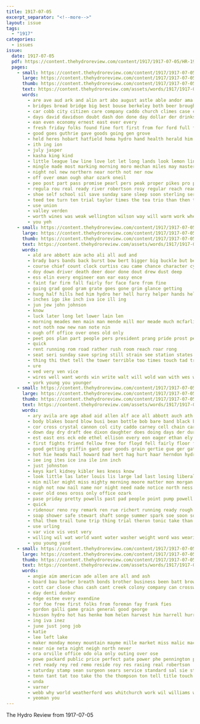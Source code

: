 ```yaml
---
title: 1917-07-05
excerpt_separator: "<!--more-->"
layout: issue
tags:
  - "1917"
categories:
  - issues
issue:
  date: 1917-07-05
  pdf: https://content.thehydroreview.com/content/1917/1917-07-05/HR-1917-07-05.pdf
  pages:
    - small: https://content.thehydroreview.com/content/1917/1917-07-05/small/HR-1917-07-05-01.jpg
      large: https://content.thehydroreview.com/content/1917/1917-07-05/large/HR-1917-07-05-01.jpg
      thumb: https://content.thehydroreview.com/content/1917/1917-07-05/thumbnails/HR-1917-07-05-01.jpg
      text: https://content.thehydroreview.com/assets/words/1917/1917-07-05/HR-1917-07-05-01.txt
      words:
        - are ave aud ark and alin art abo august astle able andor ama ali aid alf ald adams
        - bridges bread bridge big best bouse berkeley both beer brought buyer been band but brief bridgeport
        - car cobb city citizen care company caddo church climes case cap county comp cash cheeks chau con clear chas cool cost
        - days david davidson doubt dash don done day dollar der drinks daya ding
        - ean even economy ernest east ever every
        - fresh friday folks found fine fort first from for ford full fever fly
        - good goes guthrie gave goods going gen grove
        - held heres hobart hatfield homa hydro hand health herald him heads hern has heard had heal hon
        - ith ing ion
        - july jasper
        - kasha king kind
        - little league low line love lot let long lands look lemon ling lah large
        - mingle made most marking morning moro mechan miles may master man meal mers market mee many milano much money men more model mention
        - night nol new northern near north not ner now
        - off over oman ough ohar ozark oneil
        - peo post part pass promise pearl pers peak proper pikes pro place phe pees parks porch pleasant powell
        - regula rou real ready river robertson rosy regular reach reader road route
        - shoe self school sil save sunday sane sleep soon sterling sermon single screen subject sora soine sell see song sessions service season sale store sedan stand sales schoo south
        - teed tee turn ten trial taylor times the tea trio than then tennessee thing towns thralls texas trail town
        - use union
        - valley verden
        - worth wines was weak wellington wilson way will warm work wheat won weather wat well with west
        - you yeh
    - small: https://content.thehydroreview.com/content/1917/1917-07-05/small/HR-1917-07-05-02.jpg
      large: https://content.thehydroreview.com/content/1917/1917-07-05/large/HR-1917-07-05-02.jpg
      thumb: https://content.thehydroreview.com/content/1917/1917-07-05/thumbnails/HR-1917-07-05-02.jpg
      text: https://content.thehydroreview.com/assets/words/1917/1917-07-05/HR-1917-07-05-02.txt
      words:
        - ald are abbott aim acho ali all aud and
        - brady bars bands back burst bow bert bigger big buckle but begin ber been boy both bice blood bridge
        - course chief count clock curtiss cau came chance character cyrus camp company colonel come city center can
        - doy down driver death deer door done dout drew dust deep
        - ess elin every engineer ean ear easy ence
        - faint far firm fall fairly for face fare from fine
        - going grad good gram grate goes gone grim glance getting
        - hung half hills hed him hydro her hell hurry helper hands helen hold hearing had hour how horn hud horse holiday held hare
        - inches igo ike inch iva ice ill ing
        - jun jew john johnson
        - know
        - luck later long let lower lain len
        - morning meades men main man mende mill mor meade much mcfarlin mean money mee more marriage must meas made matter mobile martie
        - not noth now new nan note nin
        - ough off office over ones old only
        - peet pos plan part people pers president prang pride prost peer palace pleas pale pany
        - quick
        - rent running rom road rather rush room reach roar rong
        - seat seri sunday save spring still strain see station states side step sum surface she sprang share situ send state son strength stay shoulder string sens said stand set sowe
        - thing thi thet tell the tower terrible too times touch tad trom tay train table telling tom ted townsend thee
        - ure
        - ved very ven vice
        - wires well want words win write walt will wold wan with wes white wagon was work
        - york young you younger
    - small: https://content.thehydroreview.com/content/1917/1917-07-05/small/HR-1917-07-05-03.jpg
      large: https://content.thehydroreview.com/content/1917/1917-07-05/large/HR-1917-07-05-03.jpg
      thumb: https://content.thehydroreview.com/content/1917/1917-07-05/thumbnails/HR-1917-07-05-03.jpg
      text: https://content.thehydroreview.com/assets/words/1917/1917-07-05/HR-1917-07-05-03.txt
      words:
        - ary avila are age abad aid allen alf ace all abbott auch ath and ari
        - body blakes board blow busi bean bottle bob bare band black big bet buick best been brought blood bergthold but back butter base batter bebe break business buy bring bill barr
        - cor cross crystal cannon col city caddo carney cell chain car card call carpenter cece chester cream clark can clear cope cee che crank corn carbon cost con come
        - down day dry draft dee dixon daughter does doing days der during
        - est east ens eck ede ethel ellison every eon eager ethan ely
        - first fights friend fellow free for floyd fell fairly floor farm fand fine famous fly fort fields firm fred frank fund fede from fish
        - good getting griffin gant gear goods grain gertie gue ger gat grass
        - hot hie heads hail howard had hert hag hurt haar herndon hydro her honor heed han harness hand him hickey harvest hoot hoover hoch held home hardy half hook has house haye hard hess hum
        - iee ing ites ice ina ile inn inch
        - just johnston
        - keys karl kidney kibler kes kness know
        - look little las later louis lis large lad last losing liberal line lat list link less long
        - min miller might miss mighty morning moore matter mon morgan maret much mac mary may mer mildred monda mcfarlin most mat mogul man marsh market mills made many mil
        - nigh not now nail name nor night need nade notice north ness nicely ner new nen
        - over old ones oross only office ozark
        - pase priday pretty powells past pad people point pump powell penny piston punch pies pure pro price pinkerton part partner paper
        - quick
        - ridenour reno roy remark ren rue richert running ready rough riley red rivers ross
        - soap shower safe stewart shaft songe summer spark soe soon son shoulders sale sick stock spare spring service steady set sterling sides she sweat sell sunda sas save subject see sutton ser saturday swe showers sunday six sarah store
        - thal them trail tune trip thing trial theron tonic take than too the tag taylor town tie top thi taken tennessee tory try
        - use urling
        - var vice vis vest very
        - willing wil wat world want water washer weight word was wearing work way weather wee woods week wheat war wear wall wife ware with will well wind whirl waler weeks white wash why
        - you young yard
    - small: https://content.thehydroreview.com/content/1917/1917-07-05/small/HR-1917-07-05-04.jpg
      large: https://content.thehydroreview.com/content/1917/1917-07-05/large/HR-1917-07-05-04.jpg
      thumb: https://content.thehydroreview.com/content/1917/1917-07-05/thumbnails/HR-1917-07-05-04.jpg
      text: https://content.thehydroreview.com/assets/words/1917/1917-07-05/HR-1917-07-05-04.txt
      words:
        - angie aim american ade allen are all and ash
        - board bau barber breath bonds brother business been batt brown bran back best bie buy bank bradley bethel bond
        - cott car close chas cash cant creek colony company can crosswhite colorado cross cashier clyde caddo county charlie cancer copus clinton cool cheeks coo
        - day denti dunbar
        - edge estee every exendine
        - for foe free first folks from foreman fay frank fies
        - gordon galli game grain general good george
        - hixson hydro hot has henke hom helen harvest him harrell hurry home house handle how hee hinton
        - ing iva inez
        - june just jong job
        - katie
        - lee left lake
        - maker monday money mountain mayme mille market miss malic machin merit master many miller
        - near nie neta night neigh north never
        - ora orville office odo ola only outing over ose
        - powe packard public price perfect pate power phe pennington polter paper pee pro
        - ret ready rey red remo reside roy res rasing real robertson
        - saturday stamp sean surgeon sears service standard sal sie stuff scott sat sunday state shorts shanks ser sack
        - tenn tant tat too take tho the thompson ton tell title touch thi tonic tay tal teen thys
        - unda
        - varner
        - webb why world weatherford wos whitchurch work wil williams week with will want wife webster
        - yeoman you
---
```


The Hydro Review from 1917-07-05

<!--more-->

